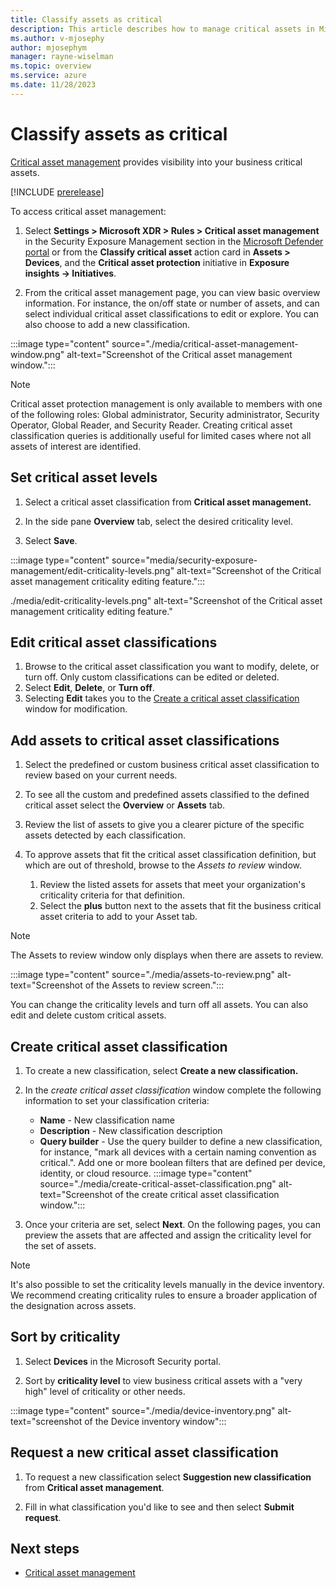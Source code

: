 ```yaml
---
title: Classify assets as critical
description: This article describes how to manage critical assets in Microsoft Exposure Management.
ms.author: v-mjosephy
author: mjosephym
manager: rayne-wiselman
ms.topic: overview
ms.service: azure
ms.date: 11/28/2023
---
```


# Classify assets as critical

[Critical asset management](critical-asset-management.md) provides visibility into your business critical assets.

[!INCLUDE [prerelease](../includes//prerelease.md)]

To access critical asset management:

1. Select **Settings > Microsoft XDR > Rules > Critical asset management**  in the Security Exposure Management section in the [Microsoft Defender portal](https://security.microsoft.com) or from the **Classify critical asset** action card in **Assets > Devices**, and the **Critical asset protection** initiative in **Exposure insights -> Initiatives**.

1. From the critical asset management page, you can view basic overview information. For instance, the on/off state or number of assets, and can select individual critical asset classifications to edit or explore. You can also choose to add a new classification.
<!--1. From there you can choose to change criticality levels,  view the general critical asset information including the  review general information such , choose to review classifications, create new classifications, or update the criticality levels for the existing classifications in your organization.-->

:::image type="content" source="./media/critical-asset-management-window.png" alt-text="Screenshot of the Critical asset management window.":::

> [!NOTE]
> Critical asset protection management is only available to members with one of the following roles: Global administrator, Security administrator, Security Operator, Global Reader, and Security Reader.
>Creating critical asset classification queries is additionally useful for limited cases where not all assets of interest are identified.

## Set critical asset levels

1. Select a critical asset classification from **Critical asset management.**

1. In the side pane **Overview** tab, select the desired criticality level. 

1. Select **Save**.

:::image type="content" source="media/security-exposure-management/edit-criticality-levels.png" alt-text="Screenshot of the Critical asset management criticality editing feature.":::

./media/edit-criticality-levels.png" alt-text="Screenshot of the Critical asset management criticality editing feature."

## Edit critical asset classifications

1. Browse to the critical asset classification you want to modify, delete, or turn off. Only custom classifications can be edited or deleted.
1. Select **Edit**, **Delete**, or **Turn off**.
1. Selecting **Edit** takes you to the [Create a critical asset classification](#create-critical-asset-classification) window for modification.

## Add assets to critical asset classifications

1. Select the predefined or custom business critical asset classification to review based on your current needs.

1. To see all the custom and predefined assets classified to the defined critical asset select the **Overview** or **Assets** tab.

1. Review the list of assets to give you a clearer picture of the specific assets detected by each classification.

1. To approve assets that fit the critical asset classification definition, but which are out of threshold, browse to the *Assets to review* window.
    1. Review the listed assets for assets that meet your organization's criticality criteria for that definition.
    1. Select the **plus** button next to the assets that fit the business critical asset criteria to add to your Asset tab.

> [!NOTE]
> The Assets to review window only displays when there are assets to review.

:::image type="content" source="./media/assets-to-review.png" alt-text="Screenshot of the Assets to review screen.":::

<!--## Critical asset overview

: CAP management  explanation about how we identify critical asset for our customers and marking them as critical  predefined queries, what, which, why  managing rules – setting criticality level, turning rules off/on  Reviewing asset list  low confidence criticality  suggest new classifications for us to support  custom queries  criticality in other portal experiences (e.g., device inventory).-->

<!--The Overview tab provides the following information:


- **Description** - A description of the critical asset.
- **Status** - Whether the critical asset is on or off.
- **Assets** - The number of connected assets.
- **Created on** - The date the critical asset was created.
- **Updated on** - The date the critical asset was updated.
- **Created by** - The critical asset creator.
-->
You can change the criticality levels and turn off all assets. You can also edit and delete custom critical assets.

## Create critical asset classification

1. To create a new classification, select **Create a new classification.**

1. In the *create critical asset classification* window complete the following information to set your classification criteria:

    - **Name** - New classification name
    - **Description** - New classification description
    - **Query builder** - Use the query builder to define a new classification, for instance, "mark all devices with a certain naming convention as critical.". Add one or more boolean filters that are defined per device, identity, or cloud resource.
:::image type="content" source="./media/create-critical-asset-classification.png" alt-text="Screenshot of the create critical asset classification window.":::
1. Once your criteria are set, select **Next**. On the following pages, you can preview the assets that are affected and assign the criticality level for the set of assets.

> [!NOTE]
> It's also possible to set the criticality levels manually in the device inventory. We recommend creating criticality rules to ensure a broader application of the designation across assets.
<!--initiative?The initiative page allows you to view security metrics, security recommendations, critical assets, and history in one place. In addition, you can access critical asset management to change your asset criticality levels. -->

## Sort by criticality

1. Select **Devices** in the Microsoft Security portal.

1. Sort by **criticality level** to view business critical assets with a "very high" level of criticality or other needs.

:::image type="content" source="./media/device-inventory.png" alt-text="screenshot of the Device inventory window":::

## Request a new critical asset classification

1. To request a new classification select **Suggestion new classification** from **Critical asset management**.

1. Fill in what classification you'd like to see and then select **Submit request**.

## Next steps

- [Critical asset management](critical-asset-management.md)

